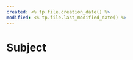 ```yaml
---
created: <% tp.file.creation_date() %>
modified: <% tp.file.last_modified_date() %>
---
```


# Subject

